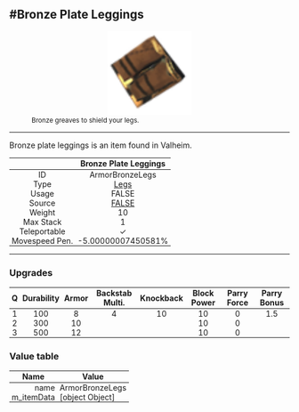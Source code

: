 <meta property="og:title" content="Bronze Plate Leggings - MoreValheim" /><meta property="og:type" content="website" /><meta property="og:image" content="/assets/bronze_plate_leggings.png" /><meta property="og:description" content="Bronze Plate Leggings is an item found in Valheim." /><meta name="theme-color" content="#546D78"><meta name="twitter:card" content="summary_large_image">
#Bronze Plate Leggings
-------------
<style>img {width:20px;}.tb {width:150px;display: block;margin-left: auto;margin-right: auto;}</style>

<style>.md-typeset table:not([class]) th:not([align]) {min-width:unset!important;}</style>
<style>td{padding:0em 0.3em!important;text-align:center!important;border-left:.05rem solid var(--md-default-fg-color--lightest)}</style>

<style>th{padding:0.1em 0.3em!important;text-align:center!important;font-weight:bold}</style>

<style>pre{text-align:right!important}</style>
<style>table tr td:first-child {border-left: 0;};</style>

<figure><img src="/assets/bronze_plate_leggings.png" class="tb" /><figcaption><small>Bronze greaves to shield your legs.</small></figcaption></figure>

-------------

Bronze plate leggings is an item found in Valheim.

|        | Bronze Plate Leggings              |
| ----------- | ------------------------------------ |
| ID |ArmorBronzeLegs
| Type | [Legs](../../types/legs)
| Usage | FALSE<br>
| Source | [FALSE](../../items/false)
| Weight | 10 |
| Max Stack | 1 |
| Teleportable | ✓
| Movespeed Pen. | -5.00000007450581%


-------------

### Upgrades
| Q | Durability | Armor | Backstab Multi. | Knockback | Block Power | Parry Force | Parry Bonus
| - | - | - | - | - | - | - | - 
1 | 100 | 8 | 4 | 10 | 10 | 0 | 1.5 | 
 | 2 | 300 | 10 |  |  | 10 | 0 |  | 
 | 3 | 500 | 12 |  |  | 10 | 0 |  | 


### Value table
| Name | Value
| - | - |
| <div style="text-align:right">name</div> | <div style="text-align:left">ArmorBronzeLegs</div> | 
| <div style="text-align:right">m_itemData</div> | <div style="text-align:left">[object Object]</div> | 